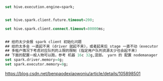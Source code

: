 

```sql
set hive.execution.engine=spark;


set hive.spark.client.future.timeout=200;

set hive.spark.client.connect.timeout=80000ms;


## 给的太少会报 spark client 初始化问题
## 给的太多会 一直起不来 (driver 就起不来)，或者起来后 stage 一直不动（executor起不来）
## 多租户情况下考虑对应队列的上限的限制 (指定用户队列资源太少也会起不来)
## 下面的配置一般人物可以跑，参考 机器 16c 32g,混部。 yarn 的 配置 nodemanager.memory=12g ，scheluer.max=8g 
set spark.driver.memory=4g;
set spark.executor.memory=8g;

```



https://blog.csdn.net/benpaodexiaowoniu/article/details/105898501







